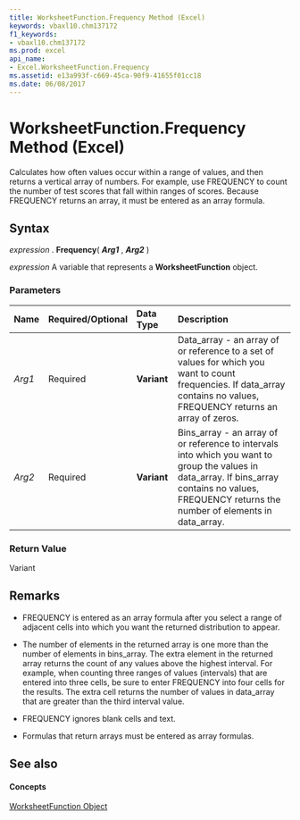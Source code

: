 ```yaml
---
title: WorksheetFunction.Frequency Method (Excel)
keywords: vbaxl10.chm137172
f1_keywords:
- vbaxl10.chm137172
ms.prod: excel
api_name:
- Excel.WorksheetFunction.Frequency
ms.assetid: e13a993f-c669-45ca-90f9-41655f01cc18
ms.date: 06/08/2017
---
```



# WorksheetFunction.Frequency Method (Excel)

Calculates how often values occur within a range of values, and then returns a vertical array of numbers. For example, use FREQUENCY to count the number of test scores that fall within ranges of scores. Because FREQUENCY returns an array, it must be entered as an array formula.


## Syntax

 _expression_ . **Frequency**( **_Arg1_** , **_Arg2_** )

 _expression_ A variable that represents a **WorksheetFunction** object.


### Parameters



|**Name**|**Required/Optional**|**Data Type**|**Description**|
|:-----|:-----|:-----|:-----|
| _Arg1_|Required| **Variant**|Data_array - an array of or reference to a set of values for which you want to count frequencies. If data_array contains no values, FREQUENCY returns an array of zeros.|
| _Arg2_|Required| **Variant**|Bins_array - an array of or reference to intervals into which you want to group the values in data_array. If bins_array contains no values, FREQUENCY returns the number of elements in data_array.|

### Return Value

Variant


## Remarks




- FREQUENCY is entered as an array formula after you select a range of adjacent cells into which you want the returned distribution to appear.
    
- The number of elements in the returned array is one more than the number of elements in bins_array. The extra element in the returned array returns the count of any values above the highest interval. For example, when counting three ranges of values (intervals) that are entered into three cells, be sure to enter FREQUENCY into four cells for the results. The extra cell returns the number of values in data_array that are greater than the third interval value.
    
- FREQUENCY ignores blank cells and text.
    
- Formulas that return arrays must be entered as array formulas.
    

## See also


#### Concepts


[WorksheetFunction Object](worksheetfunction-object-excel.md)

